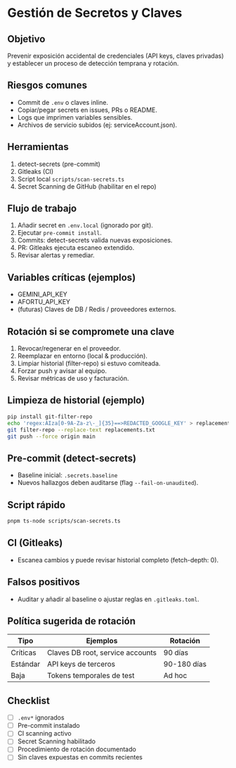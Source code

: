 # Gestión de Secretos y Claves

## Objetivo
Prevenir exposición accidental de credenciales (API keys, claves privadas) y establecer un proceso de detección temprana y rotación.

## Riesgos comunes
- Commit de `.env` o claves inline.
- Copiar/pegar secrets en issues, PRs o README.
- Logs que imprimen variables sensibles.
- Archivos de servicio subidos (ej: serviceAccount.json).

## Herramientas
1. detect-secrets (pre-commit)
2. Gitleaks (CI)
3. Script local `scripts/scan-secrets.ts`
4. Secret Scanning de GitHub (habilitar en el repo)

## Flujo de trabajo
1. Añadir secret en `.env.local` (ignorado por git).
2. Ejecutar `pre-commit install`.
3. Commits: detect-secrets valida nuevas exposiciones.
4. PR: Gitleaks ejecuta escaneo extendido.
5. Revisar alertas y remediar.

## Variables críticas (ejemplos)
- GEMINI_API_KEY
- AFORTU_API_KEY
- (futuras) Claves de DB / Redis / proveedores externos.

## Rotación si se compromete una clave
1. Revocar/regenerar en el proveedor.
2. Reemplazar en entorno (local & producción).
3. Limpiar historial (filter-repo) si estuvo comiteada.
4. Forzar push y avisar al equipo.
5. Revisar métricas de uso y facturación.

## Limpieza de historial (ejemplo)
```bash
pip install git-filter-repo
echo 'regex:AIza[0-9A-Za-z\-_]{35}==>REDACTED_GOOGLE_KEY' > replacements.txt
git filter-repo --replace-text replacements.txt
git push --force origin main
```

## Pre-commit (detect-secrets)
- Baseline inicial: `.secrets.baseline`
- Nuevos hallazgos deben auditarse (flag `--fail-on-unaudited`).

## Script rápido
```bash
pnpm ts-node scripts/scan-secrets.ts
```

## CI (Gitleaks)
- Escanea cambios y puede revisar historial completo (fetch-depth: 0).

## Falsos positivos
- Auditar y añadir al baseline o ajustar reglas en `.gitleaks.toml`.

## Política sugerida de rotación
| Tipo | Ejemplos | Rotación |
|------|----------|----------|
| Críticas | Claves DB root, service accounts | 90 días |
| Estándar | API keys de terceros | 90-180 días |
| Baja | Tokens temporales de test | Ad hoc |

## Checklist
- [ ] `.env*` ignorados
- [ ] Pre-commit instalado
- [ ] CI scanning activo
- [ ] Secret Scanning habilitado
- [ ] Procedimiento de rotación documentado
- [ ] Sin claves expuestas en commits recientes